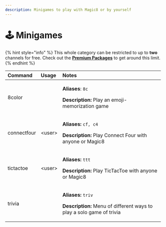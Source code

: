 ```yaml
---
description: Minigames to play with Magic8 or by yourself
---
```


# 🕹️ Minigames

{% hint style="info" %}
This whole category can be restricted to up to **two** channels for free. Check out the [**Premium Packages**](../info/premium.md) to get around this limit.
{% endhint %}

<table>
  <thead>
    <tr>
      <th style="text-align:left">Command</th>
      <th style="text-align:left">Usage</th>
      <th style="text-align:left">Notes</th>
    </tr>
  </thead>
  <tbody>
    <tr>
      <td style="text-align:left">8color</td>
      <td style="text-align:left"></td>
      <td style="text-align:left">
        <p><b>Aliases</b>: <code>8c</code>
        </p>
        <p><b>Description:</b> Play an emoji-memorization game</p>
      </td>
    </tr>
    <tr>
      <td style="text-align:left">connectfour</td>
      <td style="text-align:left">&lt;user&gt;</td>
      <td style="text-align:left">
        <p><b>Aliases:</b>  <code>cf, c4</code>
        </p>
        <p><b>Description:</b> Play Connect Four with anyone or Magic8</p>
      </td>
    </tr>
    <tr>
      <td style="text-align:left">tictactoe</td>
      <td style="text-align:left">&lt;user&gt;</td>
      <td style="text-align:left">
        <p><b>Aliases:</b>  <code>ttt</code>
        </p>
        <p><b>Description:</b> Play TicTacToe with anyone or Magic8</p>
      </td>
    </tr>
    <tr>
      <td style="text-align:left">trivia</td>
      <td style="text-align:left"></td>
      <td style="text-align:left">
        <p><b>Aliases:</b>  <code>triv</code>
        </p>
        <p><b>Description:</b> Menu of different ways to play a solo game of trivia</p>
      </td>
    </tr>
  </tbody>
</table>



